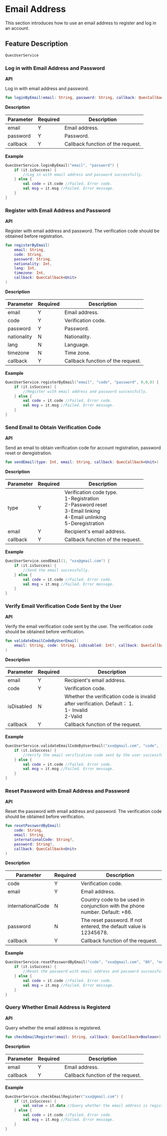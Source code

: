 # Email Address

This section introduces how to use an email address to register and log in an account.

## Feature Description

```kotlin
QuecUserService
```

### Log in with Email Address and Password

**API**

Log in with email address and password.

```kotlin
fun loginByEmail(email: String, password: String, callback: QuecCallback<Unit>)
```

**Description**

| Parameter | Required | Description                       |
| --------- | -------- | --------------------------------- |
| email     | Y        | Email address.                    |
| password  | Y        | Password.                         |
| callback  | Y        | Callback function of the request. |

**Example**

```kotlin
QuecUserService.loginByEmail("email", "password") {
    if (it.isSuccess) {
        //Log in with email address and password successfully.
    } else {
        val code = it.code //Failed. Error code.
        val msg = it.msg //Failed. Error message.
    }
}
```

### Register with Email Address and Password

**API**

Register with email address and password. The verification code should be obtained before registration.

```kotlin
fun registerByEmail(
    email: String,
    code: String,
    password: String,
    nationality: Int,
    lang: Int,
    timezone: Int,
    callback: QuecCallback<Unit>
)
```

**Description**

| Parameter   | Required | Description                       |
| ----------- | -------- | --------------------------------- |
| email       | Y        | Email address.                    |
| code        | Y        | Verification code.                |
| password    | Y        | Password.                         |
| nationality | N        | Nationality.                      |
| lang        | N        | Language.                         |
| timezone    | N        | Time zone.                        |
| callback    | Y        | Callback function of the request. |

**Example**

```kotlin
QuecUserService.registerByEmail("email", "code", "password", 0,0,0) {
    if (it.isSuccess) {
        //Register with email address and password successfully.
    } else {
        val code = it.code //Failed. Error code.
        val msg = it.msg //Failed. Error message.
    }
}
```

### Send Email to Obtain Verification Code

**API**

Send an email to obtain verification code for account registration, password reset or deregistration.

```kotlin
fun sendEmail(type: Int, email: String, callback: QuecCallback<Unit>)
```

**Description**

| Parameter | Required | Description                                                  |
| --------- | -------- | ------------------------------------------------------------ |
| type      | Y        | Verification code type.<br />1-Registration<br />2-Password reset<br />3-Email linking<br />4-Email unlinking<br />5-Deregistration |
| email     | Y        | Recipient's email address.                                   |
| callback  | Y        | Callback function of the request.                            |

**Example**

```kotlin
QuecUserService.sendEmail(1, "xxx@gmail.com") {
    if (it.isSuccess) {
        //Send the email successfully.
    } else {
        val code = it.code //Failed. Error code.
        val msg = it.msg //Failed. Error message.
    }
}
```

### Verify Email Verification Code Sent by the User

**API**

Verify the email verification code sent by the user. The verification code should be obtained before verification.

```kotlin
fun validateEmailCodeByUserEmail(
    email: String, code: String, isDisabled: Int?, callback: QuecCallback<Unit>
)
```

**Description**

| Parameter  | Required | Description                                                  |
| ---------- | -------- | ------------------------------------------------------------ |
| email      | Y        | Recipient's email address.                                   |
| code       | Y        | Verification code.                                           |
| isDisabled | N        | Whether the verification code is invalid after verification. Default： 1.<br />1- Invalid<br />2-Valid |
| callback   | Y        | Callback function of the request.                            |

**Example**

```kotlin
QuecUserService.validateEmailCodeByUserEmail("xxx@gmail.com", "code", 1) {
    if (it.isSuccess) {
        //Verify the email verification code sent by the user successfully.
    } else {
        val code = it.code //Failed. Error code.
        val msg = it.msg //Failed. Error message.
    }
}
```

### Reset Password with Email Address and Password 

**API**

Reset the password with email address and password. The verification code should be obtained before verification.

```kotlin
fun resetPasswordByEmail(
    code: String,
    email: String,
    internationalCode: String?,
    password: String?,
    callback: QuecCallback<Unit>
)
```

**Description**

| Parameter         | Required | Description                                                  |
| ----------------- | -------- | ------------------------------------------------------------ |
| code              | Y        | Verification code.                                           |
| email             | Y        | Email address.                                               |
| internationalCode | N        | Country code to be used in conjunction with the phone number. Default: +86. |
| password          | N        | The reset password. If not entered, the default value is 12345678. |
| callback          | Y        | Callback function of the request.                            |

**Example**

```kotlin
QuecUserService.resetPasswordByEmail("code", "xxx@gmail.com", "86", "newPwd") {
    if (it.isSuccess) {
        //Reset the password with email address and password successfully.
    } else {
        val code = it.code //Failed. Error code.
        val msg = it.msg //Failed. Error message.
    }
}
```

### Query Whether Email Address is Registerd

**API**

Query whether the email address is registered.

```kotlin
fun checkEmailRegister(email: String, callback: QuecCallback<Boolean>)
```

**Description**

| Parameter | Required | Description                       |
| --------- | -------- | --------------------------------- |
| email     | Y        | Email address.                    |
| callback  | Y        | Callback function of the request. |

**Example**

```kotlin
QuecUserService.checkEmailRegister("xxx@gmail.com") {
    if (it.isSuccess) {
        val value = it.data //Query whether the email address is registered successfully. True means registered, and false means not registered.
    } else {
        val code = it.code //Failed. Error code.
        val msg = it.msg //Failed. Error message.
    }
}
```
